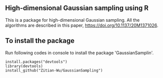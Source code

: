 ## High-dimensional Gaussian sampling using R

This is a package for high-dimensional Gaussian sampling. All the algorithms are described in this paper, https://doi.org/10.1137/20M1371026.

## To install the package
Run following codes in console to install the package 'GaussianSamplin'.
```{r, results='asis', eval=FALSE}
install.packages("devtools")
library(devtools)
install_github("Zitian-Wu/GaussianSampling")
```
